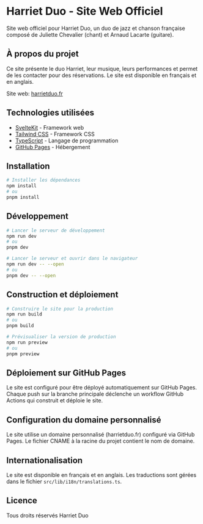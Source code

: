 # Harriet Duo - Site Web Officiel

Site web officiel pour Harriet Duo, un duo de jazz et chanson française composé de Juliette Chevalier (chant) et Arnaud Lacarte (guitare).

## À propos du projet

Ce site présente le duo Harriet, leur musique, leurs performances et permet de les contacter pour des réservations. Le site est disponible en français et en anglais.

Site web: [harrietduo.fr](https://harrietduo.fr)

## Technologies utilisées

- [SvelteKit](https://kit.svelte.dev/) - Framework web
- [Tailwind CSS](https://tailwindcss.com/) - Framework CSS
- [TypeScript](https://www.typescriptlang.org/) - Langage de programmation
- [GitHub Pages](https://pages.github.com/) - Hébergement

## Installation

```bash
# Installer les dépendances
npm install
# ou
pnpm install
```

## Développement

```bash
# Lancer le serveur de développement
npm run dev
# ou
pnpm dev

# Lancer le serveur et ouvrir dans le navigateur
npm run dev -- --open
# ou
pnpm dev -- --open
```

## Construction et déploiement

```bash
# Construire le site pour la production
npm run build
# ou
pnpm build

# Prévisualiser la version de production
npm run preview
# ou
pnpm preview
```

## Déploiement sur GitHub Pages

Le site est configuré pour être déployé automatiquement sur GitHub Pages. Chaque push sur la branche principale déclenche un workflow GitHub Actions qui construit et déploie le site.

## Configuration du domaine personnalisé

Le site utilise un domaine personnalisé (harrietduo.fr) configuré via GitHub Pages. Le fichier CNAME à la racine du projet contient le nom de domaine.

## Internationalisation

Le site est disponible en français et en anglais. Les traductions sont gérées dans le fichier `src/lib/i18n/translations.ts`.

## Licence

Tous droits réservés Harriet Duo
